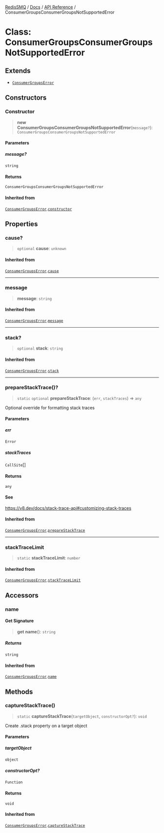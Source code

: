 [RedisSMQ](../../../README.md) / [Docs](../../README.md) / [API Reference](../README.md) / ConsumerGroupsConsumerGroupsNotSupportedError

# Class: ConsumerGroupsConsumerGroupsNotSupportedError

## Extends

- [`ConsumerGroupsError`](ConsumerGroupsError.md)

## Constructors

### Constructor

> **new ConsumerGroupsConsumerGroupsNotSupportedError**(`message?`): `ConsumerGroupsConsumerGroupsNotSupportedError`

#### Parameters

##### message?

`string`

#### Returns

`ConsumerGroupsConsumerGroupsNotSupportedError`

#### Inherited from

[`ConsumerGroupsError`](ConsumerGroupsError.md).[`constructor`](ConsumerGroupsError.md#constructor)

## Properties

### cause?

> `optional` **cause**: `unknown`

#### Inherited from

[`ConsumerGroupsError`](ConsumerGroupsError.md).[`cause`](ConsumerGroupsError.md#cause)

***

### message

> **message**: `string`

#### Inherited from

[`ConsumerGroupsError`](ConsumerGroupsError.md).[`message`](ConsumerGroupsError.md#message)

***

### stack?

> `optional` **stack**: `string`

#### Inherited from

[`ConsumerGroupsError`](ConsumerGroupsError.md).[`stack`](ConsumerGroupsError.md#stack)

***

### prepareStackTrace()?

> `static` `optional` **prepareStackTrace**: (`err`, `stackTraces`) => `any`

Optional override for formatting stack traces

#### Parameters

##### err

`Error`

##### stackTraces

`CallSite`[]

#### Returns

`any`

#### See

https://v8.dev/docs/stack-trace-api#customizing-stack-traces

#### Inherited from

[`ConsumerGroupsError`](ConsumerGroupsError.md).[`prepareStackTrace`](ConsumerGroupsError.md#preparestacktrace)

***

### stackTraceLimit

> `static` **stackTraceLimit**: `number`

#### Inherited from

[`ConsumerGroupsError`](ConsumerGroupsError.md).[`stackTraceLimit`](ConsumerGroupsError.md#stacktracelimit)

## Accessors

### name

#### Get Signature

> **get** **name**(): `string`

##### Returns

`string`

#### Inherited from

[`ConsumerGroupsError`](ConsumerGroupsError.md).[`name`](ConsumerGroupsError.md#name)

## Methods

### captureStackTrace()

> `static` **captureStackTrace**(`targetObject`, `constructorOpt?`): `void`

Create .stack property on a target object

#### Parameters

##### targetObject

`object`

##### constructorOpt?

`Function`

#### Returns

`void`

#### Inherited from

[`ConsumerGroupsError`](ConsumerGroupsError.md).[`captureStackTrace`](ConsumerGroupsError.md#capturestacktrace)
